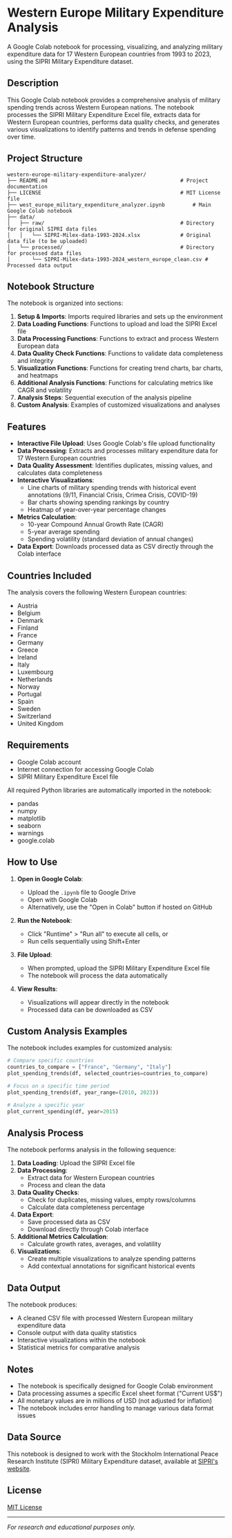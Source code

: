 # Western Europe Military Expenditure Analysis

A Google Colab notebook for processing, visualizing, and analyzing military expenditure data for 17 Western European countries from 1993 to 2023, using the SIPRI Military Expenditure dataset.

## Description

This Google Colab notebook provides a comprehensive analysis of military spending trends across Western European nations. The notebook processes the SIPRI Military Expenditure Excel file, extracts data for Western European countries, performs data quality checks, and generates various visualizations to identify patterns and trends in defense spending over time.

## Project Structure

```
western-europe-military-expenditure-analyzer/
├── README.md                                  			# Project documentation
├── LICENSE                                    			# MIT License file
├── west_europe_military_expenditure_analyzer.ipynb 		# Main Google Colab notebook
├── data/
│   ├── raw/                                   			# Directory for original SIPRI data files
│   │   └── SIPRI-Milex-data-1993-2024.xlsx    			# Original data file (to be uploaded)
│   └── processed/                             			# Directory for processed data files
│       └── SIPRI-Milex-data-1993-2024_western_europe_clean.csv # Processed data output
```

## Notebook Structure

The notebook is organized into sections:
1. **Setup & Imports**: Imports required libraries and sets up the environment
2. **Data Loading Functions**: Functions to upload and load the SIPRI Excel file
3. **Data Processing Functions**: Functions to extract and process Western European data
4. **Data Quality Check Functions**: Functions to validate data completeness and integrity
5. **Visualization Functions**: Functions for creating trend charts, bar charts, and heatmaps
6. **Additional Analysis Functions**: Functions for calculating metrics like CAGR and volatility
7. **Analysis Steps**: Sequential execution of the analysis pipeline
8. **Custom Analysis**: Examples of customized visualizations and analyses

## Features

- **Interactive File Upload**: Uses Google Colab's file upload functionality
- **Data Processing**: Extracts and processes military expenditure data for 17 Western European countries
- **Data Quality Assessment**: Identifies duplicates, missing values, and calculates data completeness
- **Interactive Visualizations**:
  - Line charts of military spending trends with historical event annotations (9/11, Financial Crisis, Crimea Crisis, COVID-19)
  - Bar charts showing spending rankings by country
  - Heatmap of year-over-year percentage changes
- **Metrics Calculation**: 
  - 10-year Compound Annual Growth Rate (CAGR)
  - 5-year average spending
  - Spending volatility (standard deviation of annual changes)
- **Data Export**: Downloads processed data as CSV directly through the Colab interface

## Countries Included

The analysis covers the following Western European countries:
- Austria
- Belgium
- Denmark
- Finland
- France
- Germany
- Greece
- Ireland
- Italy
- Luxembourg
- Netherlands
- Norway
- Portugal
- Spain
- Sweden
- Switzerland
- United Kingdom

## Requirements

- Google Colab account
- Internet connection for accessing Google Colab
- SIPRI Military Expenditure Excel file

All required Python libraries are automatically imported in the notebook:
- pandas
- numpy
- matplotlib
- seaborn
- warnings
- google.colab

## How to Use

1. **Open in Google Colab**:
   - Upload the `.ipynb` file to Google Drive
   - Open with Google Colab
   - Alternatively, use the "Open in Colab" button if hosted on GitHub

2. **Run the Notebook**:
   - Click "Runtime" > "Run all" to execute all cells, or
   - Run cells sequentially using Shift+Enter

3. **File Upload**:
   - When prompted, upload the SIPRI Military Expenditure Excel file
   - The notebook will process the data automatically

4. **View Results**:
   - Visualizations will appear directly in the notebook
   - Processed data can be downloaded as CSV

## Custom Analysis Examples

The notebook includes examples for customized analysis:

```python
# Compare specific countries
countries_to_compare = ["France", "Germany", "Italy"]
plot_spending_trends(df, selected_countries=countries_to_compare)

# Focus on a specific time period
plot_spending_trends(df, year_range=(2010, 2023))

# Analyze a specific year
plot_current_spending(df, year=2015)
```

## Analysis Process

The notebook performs analysis in the following sequence:

1. **Data Loading**: Upload the SIPRI Excel file
2. **Data Processing**: 
   - Extract data for Western European countries
   - Process and clean the data
3. **Data Quality Checks**: 
   - Check for duplicates, missing values, empty rows/columns
   - Calculate data completeness percentage
4. **Data Export**:
   - Save processed data as CSV
   - Download directly through Colab interface
5. **Additional Metrics Calculation**:
   - Calculate growth rates, averages, and volatility
6. **Visualizations**:
   - Create multiple visualizations to analyze spending patterns
   - Add contextual annotations for significant historical events

## Data Output

The notebook produces:
- A cleaned CSV file with processed Western European military expenditure data
- Console output with data quality statistics
- Interactive visualizations within the notebook
- Statistical metrics for comparative analysis

## Notes

- The notebook is specifically designed for Google Colab environment
- Data processing assumes a specific Excel sheet format ("Current US$")
- All monetary values are in millions of USD (not adjusted for inflation)
- The notebook includes error handling to manage various data format issues

## Data Source

This notebook is designed to work with the Stockholm International Peace Research Institute (SIPRI) Military Expenditure dataset, available at [SIPRI's website](https://www.sipri.org/databases/milex).

## License

[MIT License](LICENSE)

---

*For research and educational purposes only.*